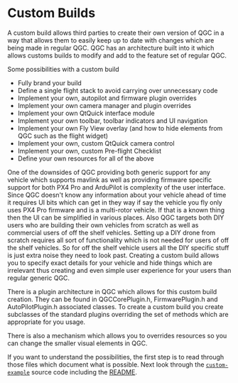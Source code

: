 # Custom Builds

A custom build allows third parties to create their own version of QGC in a way that allows them to easily keep up to date with changes which are being made in regular QGC. QGC has an architecture built into it which allows customs builds to modify and add to the feature set of regular QGC.

Some possibilities with a custom build

* Fully brand your build
* Define a single flight stack to avoid carrying over unnecessary code
* Implement your own, autopilot and firmware plugin overrides
* Implement your own camera manager and plugin overrides
* Implement your own QtQuick interface module
* Implement your own toolbar, toolbar indicators and UI navigation
* Implement your own Fly View overlay (and how to hide elements from QGC such as the flight widget)
* Implement your own, custom QtQuick camera control
* Implement your own, custom Pre-flight Checklist
* Define your own resources for all of the above

One of the downsides of QGC providing both generic support for any vehicle which supports mavlink as well as providing firmware specific support for both PX4 Pro and ArduPilot is complexity of the user interface. Since QGC doesn't know any information about your vehicle ahead of time it requires UI bits which can get in they way if say the vehicle you fly only uses PX4 Pro firmware and is a multi-rotor vehicle. If that is a known thing then the UI can be simplified in various places. Also QGC targets both DIY users who are building their own vehicles from scratch as well as commercial users of off the shelf vehicles. Setting up a DIY drone from scratch requires all sort of functionality which is not needed for users of off the shelf vehicles. So for off the shelf vehicle users all the DIY specific stuff is just extra noise they need to look past. Creating a custom build allows you to specify exact details for your vehicle and hide things which are irrelevant thus creating and even simple user experience for your users than regular generic QGC.

There is a plugin architecture in QGC which allows for this custom build creation. They can be found in QGCCorePlugin.h, FirmwarePlugin.h and AutoPilotPlugin.h associated classes. To create a custom build you create subclasses of the standard plugins overriding the set of methods which are appropriate for you usage. 

There is also a mechanism which allows you to overrides resources so you can change the smaller visual elements in QGC.

If you want to understand the possibilities, the first step is to read through those files which document what is possible. Next look through the [```custom-example```](https://github.com/mavlink/qgroundcontrol/tree/master/custom-example) source code including the [README](https://github.com/mavlink/qgroundcontrol/blob/master/custom-example/README.md).